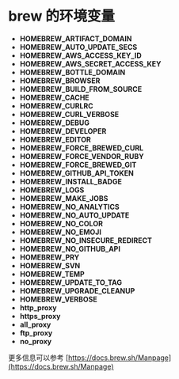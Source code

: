 # brew 的环境变量

- **HOMEBREW_ARTIFACT_DOMAIN**
- **HOMEBREW_AUTO_UPDATE_SECS**
- **HOMEBREW_AWS_ACCESS_KEY_ID**
- **HOMEBREW_AWS_SECRET_ACCESS_KEY**
- **HOMEBREW_BOTTLE_DOMAIN**
- **HOMEBREW_BROWSER**
- **HOMEBREW_BUILD_FROM_SOURCE**
- **HOMEBREW_CACHE**
- **HOMEBREW_CURLRC**
- **HOMEBREW_CURL_VERBOSE**
- **HOMEBREW_DEBUG**
- **HOMEBREW_DEVELOPER**
- **HOMEBREW_EDITOR**
- **HOMEBREW_FORCE_BREWED_CURL**
- **HOMEBREW_FORCE_VENDOR_RUBY**
- **HOMEBREW_FORCE_BREWED_GIT**
- **HOMEBREW_GITHUB_API_TOKEN**
- **HOMEBREW_INSTALL_BADGE**
- **HOMEBREW_LOGS**
- **HOMEBREW_MAKE_JOBS**
- **HOMEBREW_NO_ANALYTICS**
- **HOMEBREW_NO_AUTO_UPDATE**
- **HOMEBREW_NO_COLOR**
- **HOMEBREW_NO_EMOJI**
- **HOMEBREW_NO_INSECURE_REDIRECT**
- **HOMEBREW_NO_GITHUB_API**
- **HOMEBREW_PRY**
- **HOMEBREW_SVN**
- **HOMEBREW_TEMP**
- **HOMEBREW_UPDATE_TO_TAG**
- **HOMEBREW_UPGRADE_CLEANUP**
- **HOMEBREW_VERBOSE**
- **http_proxy**
- **https_proxy**
- **all_proxy**
- **ftp_proxy**
- **no_proxy**

更多信息可以参考 [https://docs.brew.sh/Manpage](https://docs.brew.sh/Manpage)
